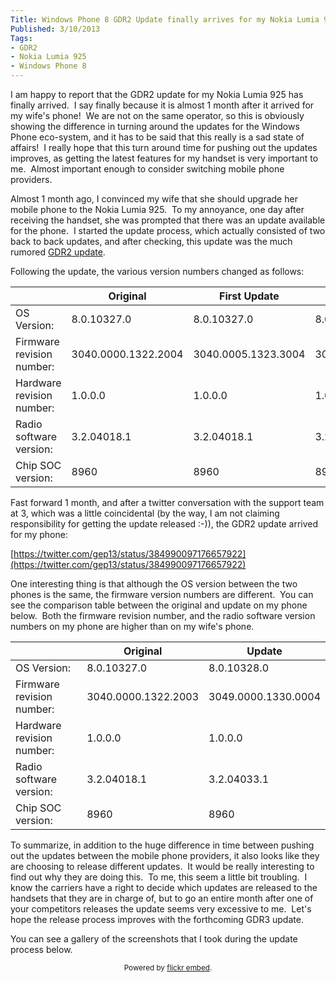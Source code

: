 ```yaml
---
Title: Windows Phone 8 GDR2 Update finally arrives for my Nokia Lumia 925 on the 3 network
Published: 3/10/2013
Tags:
- GDR2
- Nokia Lumia 925
- Windows Phone 8
---
```


I am happy to report that the GDR2 update for my Nokia Lumia 925 has finally arrived.  I say finally because it is almost 1 month after it arrived for my wife's phone!  We are not on the same operator, so this is obviously showing the difference in turning around the updates for the Windows Phone eco-system, and it has to be said that this really is a sad state of affairs!  I really hope that this turn around time for pushing out the updates improves, as getting the latest features for my handset is very important to me.  Almost important enough to consider switching mobile phone providers.

Almost 1 month ago, I convinced my wife that she should upgrade her mobile phone to the Nokia Lumia 925.  To my annoyance, one day after receiving the handset, she was prompted that there was an update available for the phone.  I started the update process, which actually consisted of two back to back updates, and after checking, this update was the much rumored [GDR2 update](http://winsupersite.com/windows-phone/complete-guide-windows-phone-8-gdr2).

Following the update, the various version numbers changed as follows:

|                           | Original            | First Update        | Second Update       |
|---------------------------|---------------------|---------------------|---------------------|
| OS Version:               | 8.0.10327.0         | 8.0.10327.0         | 8.0.10328.0         |
| Firmware revision number: | 3040.0000.1322.2004 | 3040.0005.1323.3004 | 3047.0000.1326.2006 |
| Hardware revision number: | 1.0.0.0             | 1.0.0.0             | 1.0.0.0             |
| Radio software version:   | 3.2.04018.1         | 3.2.04018.1         | 3.2.04018.1         |
| Chip SOC version:         | 8960                | 8960                | 8960                |

Fast forward 1 month, and after a twitter conversation with the support team at 3, which was a little coincidental (by the way, I am not claiming responsibility for getting the update released :-)), the GDR2 update arrived for my phone:

[https://twitter.com/gep13/status/384990097176657922](https://twitter.com/gep13/status/384990097176657922)

One interesting thing is that although the OS version between the two phones is the same, the firmware version numbers are different.  You can see the comparison table between the original and update on my phone below.  Both the firmware revision number, and the radio software version numbers on my phone are higher than on my wife's phone.

|                           | Original            | Update              |
|---------------------------|---------------------|---------------------|
| OS Version:               | 8.0.10327.0         | 8.0.10328.0         |
| Firmware revision number: | 3040.0000.1322.2003 | 3049.0000.1330.0004 |
| Hardware revision number: | 1.0.0.0             | 1.0.0.0             |
| Radio software version:   | 3.2.04018.1         | 3.2.04033.1         |
| Chip SOC version:         | 8960                | 8960                |

To summarize, in addition to the huge difference in time between pushing out the updates between the mobile phone providers, it also looks like they are choosing to release different updates.  It would be really interesting to find out why they are doing this.  To me, this seem a little bit troubling.  I know the carriers have a right to decide which updates are released to the handsets that they are in charge of, but to go an entire month after one of your competitors releases the update seems very excessive to me.  Let's hope the release process improves with the forthcoming GDR3 update.

You can see a gallery of the screenshots that I took during the update process below.

<div id="flickrembed"></div><small style="display: block; text-align: center; margin: 0 auto;">Powered by <a href="https://flickrembed.com">flickr embed</a>.</small>

<script src="https://flickrembed.com/embed_v2.js.php?source=flickr&layout=responsive&input=72157674078402093&sort=0&by=album&theme=default&scale=fit&skin=default&id=5850544461b40"></script>